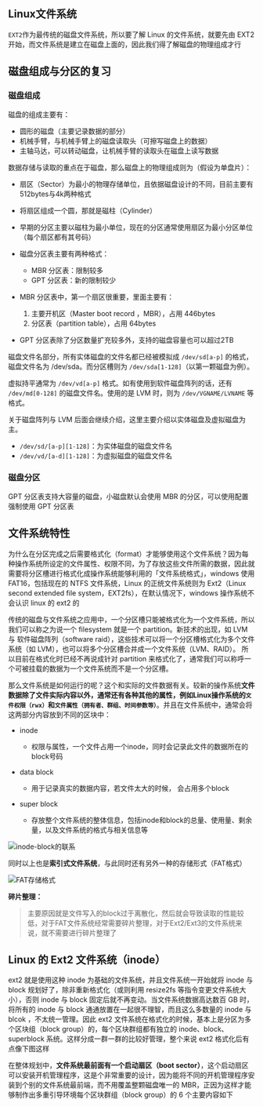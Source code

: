 ## Linux文件系统

`EXT2`作为最传统的磁盘文件系统，所以要了解 Linux 的文件系统，就要先由 EXT2 开始，而文件系统是建立在磁盘上面的，因此我们得了解磁盘的物理组成才行

## 磁盘组成与分区的复习

### 磁盘组成

磁盘的组成主要有：

- 圆形的磁盘（主要记录数据的部分）
- 机械手臂，与机械手臂上的磁盘读取头（可擦写磁盘上的数据）
- 主轴马达，可以转动磁盘，让机械手臂的读取头在磁盘上读写数据

数据存储与读取的重点在于磁盘，那么磁盘上的物理组成则为（假设为单盘片）：

- 扇区（Sector）为最小的物理存储单位，且依据磁盘设计的不同，目前主要有512bytes与4k两种格式
- 将扇区组成一个圆，那就是磁柱（Cylinder）
- 早期的分区主要以磁柱为最小单位，现在的分区通常使用扇区为最小分区单位（每个扇区都有其号码）
- 磁盘分区表主要有两种格式：

  - MBR 分区表：限制较多
  - GPT 分区表：新的限制较少
- MBR 分区表中，第一个扇区很重要，里面主要有：

  1. 主要开机区（Master boot record ，MBR），占用 446bytes
  2. 分区表（partition table），占用 64bytes

- GPT 分区表除了分区数量扩充较多外，支持的磁盘容量也可以超过2TB

磁盘文件名部分，所有实体磁盘的文件名都已经被模拟成 `/dev/sd[a-p]` 的格式，
磁盘文件名为 /dev/sda。而分区槽则为 `/dev/sda[1-128]`（以第一颗磁盘为例）。

虚拟持平通常为  `/dev/vd[a-p]` 格式。如有使用到软件磁盘阵列的话，还有 `/dev/md[0-128]` 的磁盘文件名。使用的是 LVM 时，则为 `/dev/VGNAME/LVNAME` 等格式。

关于磁盘阵列与 LVM 后面会继续介绍，这里主要介绍以实体磁盘及虚拟磁盘为主。

- `/dev/sd/[a-p][1-128]`：为实体磁盘的磁盘文件名
- `/dev/vd/[a-d][1-128]`：为虚拟磁盘的磁盘文件名

### 磁盘分区

GPT 分区表支持大容量的磁盘，小磁盘默认会使用 MBR 的分区，可以使用配置强制使用 GPT 分区表

## 文件系统特性

为什么在分区完成之后需要格式化（format）才能够使用这个文件系统？因为每种操作系统所设定的文件属性、权限不同，为了存放这些文件所需的数据，因此就需要将分区槽进行格式化成操作系统能够利用的「文件系统格式」，windows 使用 FAT16，包括现在的 NTFS 文件系统，Linux 的正统文件系统则为 Ext2（Linux second extended file system，EXT2fs），在默认情况下，windows 操作系统不会认识 linux 的 ext2 的

传统的磁盘与文件系统之应用中，一个分区槽只能被格式化为一个文件系统，所以我们可以称之为说一个 filesystem 就是一个 partition。新技术的出现，如 LVM 与 软件磁盘阵列（software raid），这些技术可以将一个分区槽格式化为多个文件系统（如 LVM），也可以将多个分区槽合并成一个文件系统（LVM、RAID）。
所以目前在格式化时已经不再说成针对 partition 来格式化了，通常我们可以称呼一个可被挂载的数据为一个文件系统而不是一个分区槽。

那么文件系统是如何运行的呢？这个和实际的文件数据有关。较新的操作系统**文件数据除了文件实际内容以外，通常还有各种其他的属性，例如Linux操作系统的`文件权限（rwx）`和`文件属性（拥有者、群组、时间参数等）`**。并且在文件系统中，通常会将这两部分内容放到不同的区块中：

- inode
  - 权限与属性，一个文件占用一个inode，同时会记录此文件的数据所在的block号码

- data block
  * 用于记录真实的数据内容，若文件太大的时候， 会占用多个block

- super block

  - 存放整个文件系统的整体信息，包括inode和block的总量、使用量、剩余量，以及文件系统的格式与相关信息等

    

![inode-block的联系](https://cdn.jsdelivr.net/gh/Winniekun/cloudImg@master/uPic/image-20211029163342074.png)

同时以上也是**索引式文件系统**，与此同时还有另外一种的存储形式（FAT格式）

![FAT存储格式](https://cdn.jsdelivr.net/gh/Winniekun/cloudImg@master/uPic/image-20211029163929212.png)

**碎片整理：**

> 主要原因就是文件写入的block过于离散化，然后就会导致读取的性能较低，对于FAT文件系统经常需要碎片整理，对于Ext2/Ext3的文件系统来说，就不需要进行碎片整理了

## Linux 的 Ext2 文件系统（inode）

ext2 就是使用这种 inode 为基础的文件系统，并且文件系统一开始就将 inode 与 block 规划好了，除非重新格式化（或则利用 resize2fs 等指令变更文件系统大小），否则 inode 与 block 固定后就不再变动。当文件系统数据高达数百 GB 时，将所有的 inode 与 block 通通放置在一起很不理智，而且这么多数量的 inode 与 blcok ，不太统一管理。因此 ext2 文件系统在格式化的时候，基本上是分区为多个区块组（block group）的，每个区块群组都有独立的 inode、block、superblock 系统。这样分成一群一群的比较好管理，整个来说 ext2 格式化后有点像下图这样



在整体规划中，**文件系统最前面有一个启动扇区（boot sector）**，这个启动扇区可以安装开机管理程序，这是个非常重要的设计，因为能将不同的开机管理程序安装到个别的文件系统最前端，而不用覆盖整颗磁盘唯一的 MBR，正因为这样才能够制作出多重引导环境每个区块群组（block group）的 6 个主要内容如下



